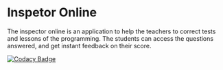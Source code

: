 # Inspetor Online
The inspector online is an application to help the teachers to correct tests and lessons of the programming. The students can access the questions answered, and get instant feedback on their score.

[![Codacy Badge](https://api.codacy.com/project/badge/Grade/1d25afec6be94e0296cc594ebca853c0)](https://www.codacy.com/app/Potigol/Scala_AlunoProfessor_Simple?utm_source=github.com&amp;utm_medium=referral&amp;utm_content=leisiamedeiros/Scala_AlunoProfessor_Simple&amp;utm_campaign=Badge_Grade)
